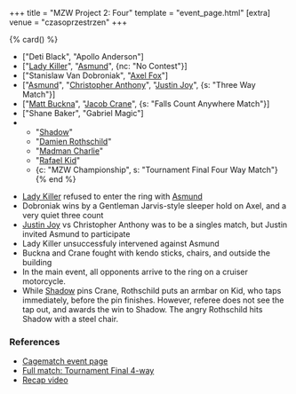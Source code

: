 +++
title = "MZW Project 2: Four"
template = "event_page.html"
[extra]
venue = "czasoprzestrzen"
+++

{% card() %}
- ["Deti Black", "Apollo Anderson"]
- ["[Lady Killer](@/w/boro.md)", "[Asmund](@/w/asmund.md)", {nc: "No Contest"}]
- ["Stanislaw Van Dobroniak", "[Axel Fox](@/w/axel-fox.md)"]
- ["[Asmund](@/w/asmund.md)", "[Christopher Anthony](@/w/christopher-anthony.md)", "[Justin Joy](@/w/justin-joy.md)",
  {s: "Three Way Match"}]
- ["[Matt Buckna](@/w/matt-buckna.md)", "[Jacob Crane](@/w/jacob-crane.md)", {s: "Falls
      Count Anywhere Match"}]
- ["Shane Baker", "Gabriel Magic"]
- - "[Shadow](@/w/shadow.md)"
  - "[Damien Rothschild](@/w/damien-rothschild.md)"
  - "[Madman Charlie](@/w/madman-charlie.md)"
  - "[Rafael Kid](@/w/rafael-kid.md)"
  - {c: "MZW Championship", s: "Tournament Final Four Way Match"}
{% end %}

* [Lady Killer](@/w/boro.md) refused to enter the ring with [Asmund](@/w/asmund.md)
* Dobroniak wins by a Gentleman Jarvis-style sleeper hold on Axel, and a very quiet three count
* [Justin Joy](@/w/justin-joy.md) vs Christopher Anthony was to be a singles match, but Justin invited Asmund to participate
* Lady Killer unsuccessfuly intervened against Asmund
* Buckna and Crane fought with kendo sticks, chairs, and outside the building
* In the main event, all opponents arrive to the ring on a cruiser motorcycle.
* While [Shadow](@/w/shadow.md) pins Crane, Rothschild puts an armbar on Kid, who taps immediately, before the pin finishes. However, referee does not see the tap out, and awards the win to Shadow. The angry Rothschild hits Shadow with a steel chair.

### References

* [Cagematch event page](https://www.cagematch.net/?id=1&nr=322461)
* [Full match: Tournament Final 4-way](https://www.youtube.com/watch?v=31_PIi22v6o)
* [Recap video](https://youtu.be/8LKMTYPzaIU)
